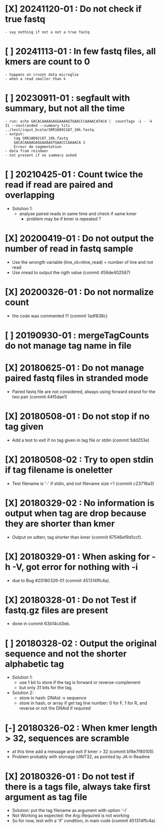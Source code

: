 # [X] 20241120-01 : Do not check if true fastq
    - say nothing if not a not a true fastq

# [ ] 20241113-01 : In few fastq files, all kmers are count to 0
    - happens on crozet data microglie
    - when a read smaller than k

# [ ] 20230911-01 : segfault with summary, but not all the time
    - run: echo GACACAAAAGAGGAAAAGTGAACCCAAAACATACA |  countTags -i - -k 31 --nostranded --summary titi ../test/input_bcalm/SRR10092187_10k.fastq
    - output:
        tag	SRR10092187_10k.fastq
        GACACAAAAGAGGAAAAGTGAACCCAAAACA	2
        Erreur de segmentation
    - data from reindeer
    - not present if no summary asked

# [ ] 20210425-01 : Count twice the read if read are paired and overlapping
 * Solution 1:
   - analyse paired reads in same time and check if same kmer
     - problem may be if kmer is repeated ?

# [X] 20200419-01 : Do not output the number of read in fastq sample
 * Use the wrongth variable (line_id=nline_read) = number of line and not read
 * Use nread to output the rigth value (commit 459de402587)

# [X] 20200326-01 : Do not normalize count
 * the code was commented !!! (commit 1adf838c)

# [ ] 20190930-01 : mergeTagCounts do not manage tag name in file

# [X] 20180625-01 : Do not manage paired fastq files in stranded mode
 * Paired fastq file are not considered, always using forward strand for the two pair (commit 44f5dae1)

# [X] 20180508-01 : Do not stop if no tag given
 * Add a test to exit if no tag given in tag file or stdin (commit 5dd253e)

# [X] 20180508-02 : Try to open stdin if tag filename is oneletter
 * Test filename is '-' if stdin, and not filename size =1 (commit c23716a3)

# [X] 20180329-02 : No information is output when tag are drop because they are shorter than kmer
 * Output on sdterr, tag shorter than kmer (commit 67546ef9d1ccf).

# [X] 20180329-01 : When asking for -h -V, got error for nothing with -i
 * due to Bug #20180326-01 (commit 451314ffc4a).

# [X] 20180328-01 : Do not Test if fastq.gz files are present
 * done in commit 63b14cd3eb.

# [ ] 20180328-02 : Output the original sequence and not the shorter alphabetic tag
 * Solution 1:
    - use 1 bit to store if the tag is forward or reverse-complement
    - but only 31 bits for the tag.
 * Solution 2:
    - store in hash: DNAid -> sequence
    - store in hash, or array if get tag line number: 0 for F, 1 for R, and reverse or not the DNAid if required

# [-] 20180326-02 : When kmer length > 32, sequences are scramble
 * at this time add a message and exit if kmer > 32 (commit bf8e7f80105)
 * Problem probably with storrage UINT32, as pointed by JA in Readme

# [X] 20180326-01 : Do not test if there is a tags file, always take first argument as tag file
 * Solution: put the tag filename as argument with option '-i'
 * Not Working as expected: the Arg::Required is not working
 * So for now, test with a 'if' condition, in main code (commit 451314ffc4a).
